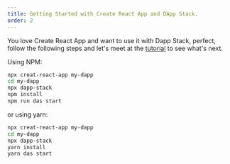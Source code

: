 ```yaml
---
title: Getting Started with Create React App and DApp Stack.
order: 2
---
```


You love Create React App and want to use it with Dapp Stack, perfect, follow the following steps and let's meet at the [tutorial](./tutorial/tutorial.html) to see what's next.

Using NPM:

```sh
npx creat-react-app my-dapp
cd my-dapp
npx dapp-stack
npm install
npm run das start
```

or using yarn:

```sh
npx creat-react-app my-dapp
cd my-dapp
npx dapp-stack
yarn install
yarn das start
```